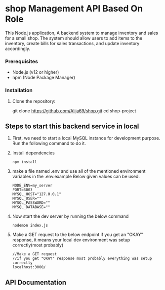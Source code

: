 # shop Management API Based On Role

This Node.js application, A backend system to manage inventory and sales for a small shop. The system should allow users to add items to the inventory, create bills for sales transactions, and update inventory accordingly.

### Prerequisites

- Node.js (v12 or higher)
- npm (Node Package Manager)

### Installation

1. Clone the repository:

   git clone https://github.com/Alija69/shop.git
   cd shop-project

## Steps to start this backend service in local

1. First, we need to start a local MySQL instance for development purpose.
   Run the following command to do it.

2. Install dependencies

   ```
   npm install
   ```

3. make a file named .env and use all of the mentioned environment variables in the .env.example Below given values can be used.

   ```
   NODE_ENV=my_server
   PORT=3003
   MYSQL_HOST="127.0.0.1"
   MYSQL_USER=""
   MYSQL_PASSWORD=""
   MYSQL_DATABASE=""
   ```

4. Now start the dev server by running the below command
   ```
   nodemon index.js
   ```
5. Make a GET request to the below endpoint if you get an "OKAY" response, it means your local dev environment was setup correctly(most probably)
   ```
   //Make a GET request
   //if you get "OKAY" response most probably everything was setup correctly
   localhost:3000/
   ```

## API Documentation



